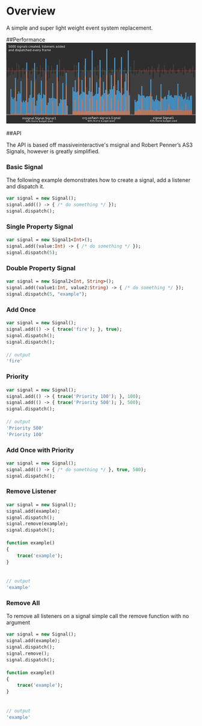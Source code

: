 # Overview

A simple and super light weight event system replacement.

##Performance
![performance](readme/performance.jpg)


##API

The API is based off massiveinteractive's msignal and Robert Penner’s AS3 Signals, however is greatly simplified.

### Basic Signal

The following example demonstrates how to create a signal, add a listener and dispatch it.

```haxe
var signal = new Signal();
signal.add(() -> { /* do something */ });
signal.dispatch();
```

### Single Property Signal

```haxe
var signal = new Signal1<Int>();
signal.add((value:Int) -> { /* do something */ });
signal.dispatch(5);
```

### Double Property Signal

```haxe
var signal = new Signal2<Int, String>();
signal.add((value1:Int, value2:String) -> { /* do something */ });
signal.dispatch(5, "example");
```

### Add Once

```haxe
var signal = new Signal();
signal.add(() -> { trace('fire'); }, true);
signal.dispatch();
signal.dispatch();

// output 
'fire'
```

### Priority

```haxe
var signal = new Signal();
signal.add(() -> { trace('Priority 100'); }, 100);
signal.add(() -> { trace('Priority 500'); }, 500);
signal.dispatch();

// output 
'Priority 500'
'Priority 100'

```

### Add Once with Priority

```haxe
var signal = new Signal();
signal.add(() -> { /* do something */ }, true, 500);
signal.dispatch();
```

### Remove Listener

```haxe
var signal = new Signal();
signal.add(example);
signal.dispatch();
signal.remove(example);
signal.dispatch();

function example()
{
	trace('example');
}


// output 
'example'
```

### Remove All

To remove all listeners on a signal simple call the remove function with no argument

```haxe
var signal = new Signal();
signal.add(example);
signal.dispatch();
signal.remove();
signal.dispatch();

function example()
{
	trace('example');
}


// output 
'example'
```

